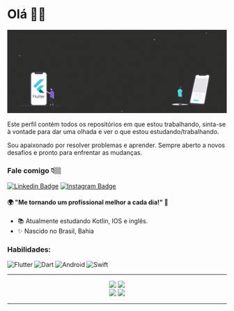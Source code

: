 # Olá 👨‍💻
![ teste](https://github.com/cledilsonwisp/imagens/blob/main/cledilson-readme-gif.gif )
 
Este perfil contém todos os repositórios em que estou trabalhando, sinta-se à vontade para dar uma olhada e ver o que estou estudando/trabalhando.

Sou apaixonado por resolver problemas e aprender. Sempre aberto a novos desafios e pronto para enfrentar as mudanças.
### Fale comigo 👇🏼


[![Linkedin Badge](https://img.shields.io/badge/LinkedIn-0077B5?style=for-the-badge&logo=linkedin&logoColor=white&link=https://www.linkedin.com/in/cledilson-programador/)](https://www.linkedin.com/in/cledilson-programador/) [![Instagram Badge](https://img.shields.io/badge/Instagram-E4405F?style=for-the-badge&logo=instagram&logoColor=white&link=https://www.instagram.com/clehwisp__/)](https://www.instagram.com/clehwisp__/)



#### 🌍 "Me tornando um profissional melhor a cada dia!" 🧠
- 📚 Atualmente estudando Kotlin, IOS e inglês.
- ✨ Nascido no Brasil, Bahia



### Habilidades:
![Flutter](https://img.shields.io/badge/Flutter-02569B?style=for-the-badge&logo=flutter&logoColor=white)
![Dart](https://img.shields.io/badge/Dart-0175C2?style=for-the-badge&logo=dart&logoColor=white)
![Android](https://img.shields.io/badge/Android-3DDC84?logo=android&logoColor=white&style=for-the-badge)
![Swift](https://img.shields.io/badge/swift-F54A2A?style=for-the-badge&logo=swift&logoColor=white)
<!-- ![Kotlin](https://img.shields.io/badge/Kotlin-7F52FF?logo=kotlin&logoColor=white&style=for-the-badge)-->

 ---
 
   <div align="center">
 
  <img height="200em" src="https://github-readme-stats.vercel.app/api?username=cledilsonwisp&show_icons=true&theme=dark"/>
  <img height="200em" src="https://github-readme-stats.vercel.app/api/top-langs/?username=cledilsonwisp&theme=dark"/>
  <br>
  <img height="120em" src="https://github-readme-streak-stats.herokuapp.com/?user=cledilsonwisp&show_icons=true&locale=pt&layout=compact&theme=dark&line_height=1"/>
  <img height="120em" src="https://github-profile-summary-cards.vercel.app/api/cards/profile-details?username=cledilsonwisp&theme=monokai"/>

   </div>

---
<a href="https://github.com/cledilsonwisp">
<!--  <img height="180em" src="https://github-readme-stats.vercel.app/api?username=cledilsonwisp&show_icons=true&theme=onedark&count_private=true"/> -->
<!--  <img height="180em" src="https://github-readme-stats.vercel.app/api/top-langs/?username=cledilsonwisp&layout=compact&langs_count=6&theme=onedark"/> -->
